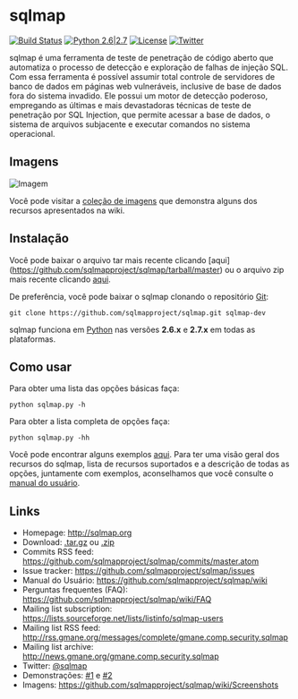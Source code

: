 # sqlmap

[![Build Status](https://api.travis-ci.org/sqlmapproject/sqlmap.svg?branch=master)](https://api.travis-ci.org/sqlmapproject/sqlmap) [![Python 2.6|2.7](https://img.shields.io/badge/python-2.6|2.7-yellow.svg)](https://www.python.org/) [![License](https://img.shields.io/badge/license-GPLv2-red.svg)](https://raw.githubusercontent.com/sqlmapproject/sqlmap/master/doc/COPYING) [![Twitter](https://img.shields.io/badge/twitter-@sqlmap-blue.svg)](https://twitter.com/sqlmap)

sqlmap é uma ferramenta de teste de penetração de código aberto que automatiza o processo de detecção e exploração de falhas de injeção SQL. Com essa ferramenta é possível assumir total controle de servidores de banco de dados em páginas web vulneráveis, inclusive de base de dados fora do sistema invadido. Ele possui um motor de detecção poderoso, empregando as últimas e mais devastadoras técnicas de teste de penetração por SQL Injection, que permite acessar a base de dados, o sistema de arquivos subjacente e executar comandos no sistema operacional.

Imagens
----

![Imagem](https://raw.github.com/wiki/sqlmapproject/sqlmap/images/sqlmap_screenshot.png)

Você pode visitar a [coleção de imagens](https://github.com/sqlmapproject/sqlmap/wiki/Screenshots) que demonstra alguns dos recursos apresentados na wiki.

Instalação
----

Você pode baixar o arquivo tar mais recente clicando [aqui]
(https://github.com/sqlmapproject/sqlmap/tarball/master) ou o arquivo zip mais recente clicando [aqui](https://github.com/sqlmapproject/sqlmap/zipball/master).

De preferência, você pode baixar o sqlmap clonando o repositório [Git](https://github.com/sqlmapproject/sqlmap):

    git clone https://github.com/sqlmapproject/sqlmap.git sqlmap-dev

sqlmap funciona em [Python](http://www.python.org/download/) nas versões **2.6.x** e **2.7.x** em todas as plataformas.

Como usar
----

Para obter uma lista das opções básicas faça:

    python sqlmap.py -h

Para obter a lista completa de opções faça:

    python sqlmap.py -hh

Você pode encontrar alguns exemplos [aqui](https://asciinema.org/a/46601).
Para ter uma visão geral dos recursos do sqlmap, lista de recursos suportados e a descrição de todas as opções, juntamente com exemplos, aconselhamos que você consulte o [manual do usuário](https://github.com/sqlmapproject/sqlmap/wiki).

Links
----

* Homepage: http://sqlmap.org
* Download: [.tar.gz](https://github.com/sqlmapproject/sqlmap/tarball/master) ou [.zip](https://github.com/sqlmapproject/sqlmap/zipball/master)
* Commits RSS feed: https://github.com/sqlmapproject/sqlmap/commits/master.atom
* Issue tracker: https://github.com/sqlmapproject/sqlmap/issues
* Manual do Usuário: https://github.com/sqlmapproject/sqlmap/wiki
* Perguntas frequentes (FAQ): https://github.com/sqlmapproject/sqlmap/wiki/FAQ
* Mailing list subscription: https://lists.sourceforge.net/lists/listinfo/sqlmap-users
* Mailing list RSS feed: http://rss.gmane.org/messages/complete/gmane.comp.security.sqlmap
* Mailing list archive: http://news.gmane.org/gmane.comp.security.sqlmap
* Twitter: [@sqlmap](https://twitter.com/sqlmap)
* Demonstrações: [#1](http://www.youtube.com/user/inquisb/videos) e [#2](http://www.youtube.com/user/stamparm/videos)
* Imagens: https://github.com/sqlmapproject/sqlmap/wiki/Screenshots
